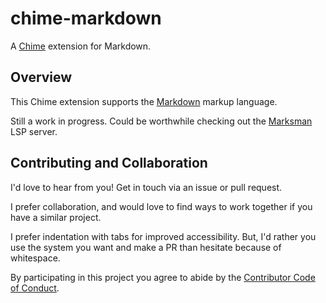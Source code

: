 # chime-markdown
A [Chime][chime] extension for Markdown.

## Overview

This Chime extension supports the [Markdown][markdown] markup language.

Still a work in progress. Could be worthwhile checking out the [Marksman][marksman] LSP server.

## Contributing and Collaboration

I'd love to hear from you! Get in touch via an issue or pull request.

I prefer collaboration, and would love to find ways to work together if you have a similar project.

I prefer indentation with tabs for improved accessibility. But, I'd rather you use the system you want and make a PR than hesitate because of whitespace.

By participating in this project you agree to abide by the [Contributor Code of Conduct](CODE_OF_CONDUCT.md).

[chime]: https://www.chimehq.com
[markdown]: https://en.wikipedia.org/wiki/Markdown
[marksman]: https://github.com/artempyanykh/marksman
[chimekit]: https://github.com/ChimeHQ/ChimeKit
